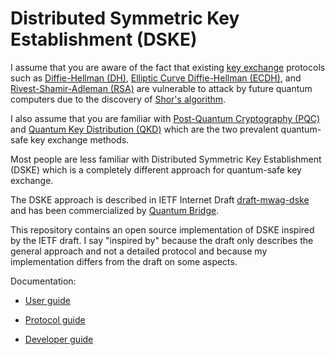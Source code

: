# Distributed Symmetric Key Establishment (DSKE)

I assume that you are aware of the fact that existing
[key exchange](https://en.wikipedia.org/wiki/Key_exchange)
protocols such as
[Diffie-Hellman (DH)](https://en.wikipedia.org/wiki/Diffie%E2%80%93Hellman_key_exchange),
[Elliptic Curve Diffie-Hellman (ECDH)](https://en.wikipedia.org/wiki/Elliptic-curve_Diffie%E2%80%93Hellman),
and
[Rivest-Shamir-Adleman (RSA)](https://en.wikipedia.org/wiki/RSA_cryptosystem)
are vulnerable to attack by future quantum computers due to the discovery of
[Shor's algorithm](https://en.wikipedia.org/wiki/Shor%27s_algorithm).

I also assume that you are familiar with
[Post-Quantum Cryptography (PQC)](https://en.wikipedia.org/wiki/Post-quantum_cryptography)
and
[Quantum Key Distribution (QKD)](https://en.wikipedia.org/wiki/Quantum_key_distribution)
which are the two prevalent quantum-safe key exchange methods.

Most people are less familiar with Distributed Symmetric Key Establishment (DSKE) which is a
completely different approach for quantum-safe key exchange.

The DSKE approach is described in IETF Internet Draft
[draft-mwag-dske](https://datatracker.ietf.org/doc/draft-mwag-dske/)
and has been commercialized by
[Quantum Bridge](https://qubridge.io/).

This repository contains an open source implementation of DSKE inspired by the IETF draft.
I say "inspired by" because the draft only describes the general approach and not a detailed
protocol and because my implementation differs from the draft on some aspects.

Documentation:

* [User guide](/docs/user-guide.md)

* [Protocol guide](/docs/protocol-guide.md)

* [Developer guide](/docs/developer-guide.md)

